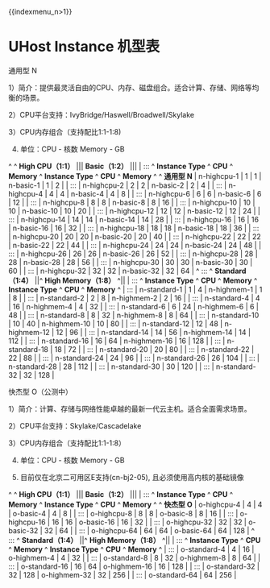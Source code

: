 {{indexmenu_n>1}}
# UHost Instance 机型表

通用型 N

1）简介：提供最灵活自由的CPU、内存、磁盘组合。适合计算、存储、网络等均衡的场景。

2）CPU平台支持：IvyBridge/Haswell/Broadwell/Skylake

3）CPU内存组合（支持配比1:1-1:8)

4) 单位：CPU - 核数 Memory - GB

^          ^ **High CPU（1:1）**                         ||| **Basic（1:2）**                         |||
| :::      ^ **Instance Type**             ^ **CPU**  ^ **Memory**  ^ **Instance Type**          ^ **CPU**  ^ **Memory**  ^
^ **通用型 N**  | n-highcpu-1        | 1        | 1           | n-basic-1       | 1        | 2           |
| :::      | n-highcpu-2        | 2        | 2           | n-basic-2       | 2        | 4           |
| :::      | n-highcpu-4        | 4        | 4           | n-basic-4       | 4        | 8           |
| :::      | n-highcpu-6        | 6        | 6           | n-basic-6       | 6        | 12          |
| :::      | n-highcpu-8        | 8        | 8           | n-basic-8       | 8        | 16          |
| :::      | n-highcpu-10       | 10       | 10          | n-basic-10      | 10       | 20          |
| :::      | n-highcpu-12       | 12       | 12          | n-basic-12      | 12       | 24          | 
| :::      | n-highcpu-14       | 14       | 14          | n-basic-14      | 14       | 28          |
| :::      | n-highcpu-16       | 16       | 16          | n-basic-16      | 16       | 32          | 
| :::      | n-highcpu-18       | 18       | 18          | n-basic-18      | 18       | 36          | 
| :::      | n-highcpu-20       | 20       | 20          | n-basic-20      | 20       | 40          |
| :::      | n-highcpu-22       | 22       | 22          | n-basic-22      | 22       | 44          |
| :::      | n-highcpu-24       | 24       | 24          | n-basic-24      | 24       | 48          |
| :::      | n-highcpu-26       | 26       | 26          | n-basic-26      | 26       | 52          |
| :::      | n-highcpu-28       | 28       | 28          | n-basic-28      | 28       | 56          |
| :::      | n-highcpu-30       | 30       | 30          | n-basic-30      | 30       | 60          |
| :::      | n-highcpu-32       | 32       | 32          | n-basic-32      | 32       | 64          |
^ :::      ^ **Standard（1:4）**                         ||^ **High Memory（1:8）**                    ^||
| :::      ^ **Instance Type**            ^ **CPU**  ^ **Memory**  ^ **Instance Type**        ^ **CPU**  ^ **Memory**  ^
| :::      | n-standard-1       | 1        | 4           | n-highmem-1     | 1        | 8           |
| :::      | n-standard-2       | 2        | 8           | n-highmem-2     | 2        | 16          |
| :::      | n-standard-4       | 4        | 16          | n-highmem-4     | 4        | 32          |
| :::      | n-standard-6       | 6        | 24          | n-highmem-6     | 6        | 48          |
| :::      | n-standard-8       | 8        | 32          | n-highmem-8     | 8        | 64          |
| :::      | n-standard-10      | 10       | 40          | n-highmem-10    | 10       | 80          |
| :::      | n-standard-12      | 12       | 48          | n-highmem-12    | 12       | 96          |
| :::      | n-standard-14      | 14       | 56          | n-highmem-14    | 14       | 112         |
| :::      | n-standard-16      | 16       | 64          | n-highmem-16    | 16       | 128         |
| :::      | n-standard-18      | 18       | 72          |
| :::      | n-standard-20      | 20       | 80          |
| :::      | n-standard-22      | 22       | 88          |
| :::      | n-standard-24      | 24       | 96          |
| :::      | n-standard-26      | 26       | 104         |
| :::      | n-standard-28      | 28       | 112         |
| :::      | n-standard-30      | 30       | 120         |
| :::      | n-standard-32      | 32       | 128         |

快杰型 O（公测中）

1）简介：计算、存储与网络性能卓越的最新一代云主机。适合全面需求场景。

2）CPU平台支持：Skylake/Cascadelake

3）CPU内存组合（支持配比1:1-1:8）

4) 单位：CPU - 核数 Memory - GB

5) 目前仅在北京二可用区E支持(cn-bj2-05), 且必须使用高内核的基础镜像


^          ^ **High CPU（1:1）**                         ||| **Basic（1:2）**                         |||
| :::      ^ **Instance Type**             ^ **CPU**  ^ **Memory**  ^ **Instance Type**          ^ **CPU**  ^ **Memory**  ^
^ **快杰型 O**  | o-highcpu-4        | 4        | 4           | o-basic-4       | 4        | 8           |
| :::      | o-highcpu-8        | 8        | 8           | o-basic-8       | 8        | 16          |
| :::      | o-highcpu-16       | 16       | 16          | o-basic-16      | 16       | 32          | 
| :::      | o-highcpu-32       | 32       | 32          | o-basic-32      | 32       | 64          | 
| :::      | o-highcpu-64       | 64       | 64          | o-basic-64      | 64       | 128          |
^ :::      ^ **Standard（1:4）**                         ||^ **High Memory（1:8）**                    ^||
| :::      ^ **Instance Type**            ^ **CPU**  ^ **Memory**  ^ **Instance Type**        ^ **CPU**  ^ **Memory**  ^
| :::      | o-standard-4       | 4        | 16          | o-highmem-4     | 4        | 32          |
| :::      | o-standard-8       | 8        | 32          | o-highmem-8     | 8        | 64          |
| :::      | o-standard-16      | 16       | 64          | o-highmem-16    | 16       | 128         |
| :::      | o-standard-32      | 32       | 128          | o-highmem-32    | 32       | 256         |
| :::      | o-standard-64      | 64       | 256          |